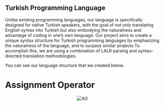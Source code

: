 ## Turkish Programming Language

Unlike existing programming languages, our language is specifically designed for native Turkish speakers, with the goal of not only translating English syntax into Turkish but also embodying the naturalness and advantage of coding in one’s own language. Our project aims to create a unique syntax structure for Turkish programming languages by emphasizing the naturalness of the language, and to surpass similar projects.To accomplish this, we are using a combination of LALR parsing and syntax-directed translation methodologies. </br>

You can see our language structure that we created below. </br>

# Assignment Operator

<p align="center">
  <img src="![01](https://user-images.githubusercontent.com/81514648/226187279-3ac489f1-95e4-4081-b08e-94cc9a5c8907.png)" alt="AO"/>
</p>





